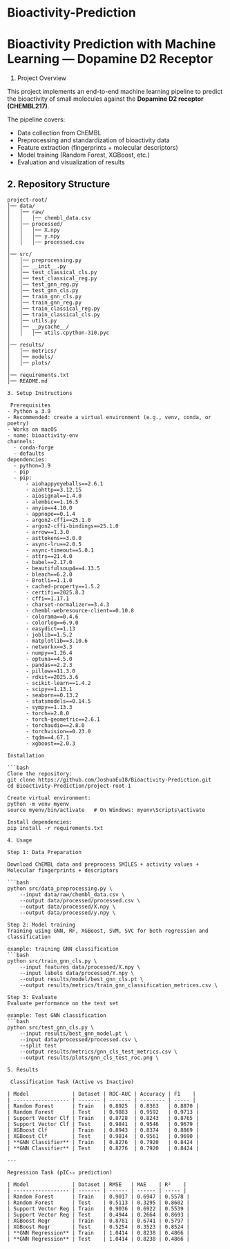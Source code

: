 # Bioactivity-Prediction
# Bioactivity Prediction with Machine Learning — Dopamine D2 Receptor

1. Project Overview  

This project implements an end-to-end machine learning pipeline to predict the bioactivity of small molecules against the **Dopamine D2 receptor (CHEMBL217)**.  

The pipeline covers:  
- Data collection from ChEMBL  
- Preprocessing and standardization of bioactivity data  
- Feature extraction (fingerprints + molecular descriptors)  
- Model training (Random Forest, XGBoost, etc.)  
- Evaluation and visualization of results  

## 2. Repository Structure

```text
project-root/
│── data/
│   │── raw/
│   │   │── chembl_data.csv
│   │── processed/
│   │   │── X.npy
│   │   │── y.npy
│   │   │── processed.csv
│
│── src/
│   │── preprocessing.py
│   │── __init__.py
│   │── test_classical_cls.py
│   │── test_classical_reg.py
│   │── test_gnn_reg.py
│   │── test_gnn_cls.py
│   │── train_gnn_cls.py
│   │── train_gnn_reg.py
│   │── train_classical_reg.py
│   │── train_classical_cls.py
│   │── utils.py
│   │── __pycache__/
│   │   │── utils.cpython-310.pyc
│
│── results/
│   │── metrics/
│   │── models/
│   │── plots/
│
│── requirements.txt
│── README.md

3. Setup Instructions 

 Prerequisites
- Python ≥ 3.9  
- Recommended: create a virtual environment (e.g., venv, conda, or poetry)  
- Works on macOS
- name: bioactivity-env
channels:
  - conda-forge
  - defaults
dependencies:
  - python=3.9
  - pip
  - pip:
      - aiohappyeyeballs==2.6.1
      - aiohttp==3.12.15
      - aiosignal==1.4.0
      - alembic==1.16.5
      - anyio==4.10.0
      - appnope==0.1.4
      - argon2-cffi==25.1.0
      - argon2-cffi-bindings==25.1.0
      - arrow==1.3.0
      - asttokens==3.0.0
      - async-lru==2.0.5
      - async-timeout==5.0.1
      - attrs==21.4.0
      - babel==2.17.0
      - beautifulsoup4==4.13.5
      - bleach==6.2.0
      - Brotli==1.1.0
      - cached-property==1.5.2
      - certifi==2025.8.3
      - cffi==1.17.1
      - charset-normalizer==3.4.3
      - chembl-webresource-client==0.10.8
      - colorama==0.4.6
      - colorlog==6.9.0
      - easydict==1.13
      - joblib==1.5.2
      - matplotlib==3.10.6
      - networkx==3.3
      - numpy==1.26.4
      - optuna==4.5.0
      - pandas==2.2.3
      - pillow==11.3.0
      - rdkit==2025.3.6
      - scikit-learn==1.4.2
      - scipy==1.13.1
      - seaborn==0.13.2
      - statsmodels==0.14.5
      - sympy==1.13.3
      - torch==2.8.0
      - torch-geometric==2.6.1
      - torchaudio==2.8.0
      - torchvision==0.23.0
      - tqdm==4.67.1
      - xgboost==2.0.3

Installation

```bash
Clone the repository:
git clone https://github.com/JoshuaEu18/Bioactivity-Prediction.git
cd Bioactivity-Prediction/project-root-1

Create virtual environment:
python -m venv myenv
source myenv/bin/activate   # On Windows: myenv\Scripts\activate

Install dependencies:
pip install -r requirements.txt

4. Usage 

Step 1: Data Preparation

Download ChEMBL data and preprocess SMILES + activity values + Molecular fingerprints + descriptors

```bash
python src/data_preprocessing.py \
    --input data/raw/chembl_data.csv \
    --output data/processed/processed.csv \
    --output data/processed/X.npy \
    --output data/processed/y.npy \

Step 2: Model training
Training using GNN, RF, XGBoost, SVM, SVC for both regression and classification

example: training GNN classification
```bash
python src/train_gnn_cls.py \
    --input features data/processed/X.npy \
    --input labels data/processed/Y.npy \
    --output results/model/best_gnn_cls.pt \
    --output results/metrics/train_gnn_classification_metrices.csv \

Step 3: Evaluate  
Evaluate performance on the test set

example: Test GNN classification
```bash
python src/test_gnn_cls.py \
    --input results/best_gnn_model.pt \
    --input data/processed/processed.csv \
    --split test
    --output results/metrics/gnn_cls_test_metrics.csv \
    --output results/plots/gnn_cls_test_roc.png \

5. Results 

 Classification Task (Active vs Inactive)

| Model              | Dataset | ROC-AUC | Accuracy | F1    |
| ------------------ | ------- | ------- | -------- | ----- |
| Random Forest      | Train   | 0.8925  | 0.8363   | 0.8870 |
| Random Forest      | Test    | 0.9883  | 0.9592   | 0.9713 |
| Support Vector Clf | Train   | 0.8728  | 0.8243   | 0.8765 |
| Support Vector Clf | Test    | 0.9841  | 0.9546   | 0.9679 |
| XGBoost Clf        | Train   | 0.8943  | 0.8374   | 0.8869 |
| XGBoost Clf        | Test    | 0.9814  | 0.9561   | 0.9690 |
| **GNN Classifier** | Train   | 0.8276  | 0.7920   | 0.8424 |
| **GNN Classifier** | Test    | 0.8276  | 0.7920   | 0.8424 |

---

Regression Task (pIC₅₀ prediction)

| Model              | Dataset | RMSE   | MAE    | R²    |
| ------------------ | ------- | ------ | ------ | ----- |
| Random Forest      | Train   | 0.9017 | 0.6947 | 0.5578 |
| Random Forest      | Test    | 0.5113 | 0.3295 | 0.8602 |
| Support Vector Reg | Train   | 0.9036 | 0.6922 | 0.5539 |
| Support Vector Reg | Test    | 0.4944 | 0.2664 | 0.8693 |
| XGBoost Regr       | Train   | 0.8781 | 0.6741 | 0.5797 |
| XGBoost Regr       | Test    | 0.5254 | 0.3523 | 0.8524 |
| **GNN Regression** | Train   | 1.0414 | 0.8238 | 0.4866 |
| **GNN Regression** | Test    | 1.0414 | 0.8238 | 0.4866 |
